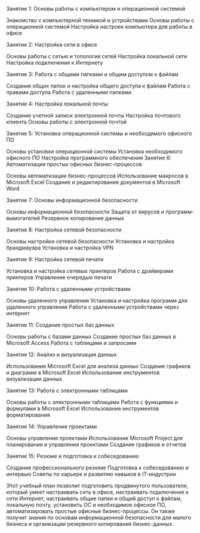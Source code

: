 
Занятие 1: Основы работы с компьютером и операционной системой

Знакомство с компьютерной техникой и устройствами
Основы работы с операционной системой
Настройка настроек компьютера для работы в офисе

Занятие 2: Настройка сети в офисе

Основы работы с сетью и топология сетей
Настройка локальной сети
Настройка подключения к Интернету

Занятие 3: Работа с общими папками и общим доступом к файлам

Создание общих папок и настройка общего доступа к файлам
Работа с правами доступа
Работа с удаленными папками

Занятие 4: Настройка локальной почты

Создание учетной записи электронной почты
Настройка почтового клиента
Основы работы с электронной почтой

Занятие 5: Установка операционной системы и необходимого офисного ПО

Основы установки операционной системы
Установка необходимого офисного ПО
Настройка программного обеспечения
Занятие 6: Автоматизация простых офисных бизнес-процессов

Основы автоматизации бизнес-процессов
Использование макросов в Microsoft Excel
Создание и редактирование документов в Microsoft Word

Занятие 7: Основы информационной безопасности

Основы информационной безопасности
Защита от вирусов и программ-вымогателей
Резервное копирование данных

Занятие 8: Настройка сетевой безопасности

Основы настройки сетевой безопасности
Установка и настройка брандмауэра
Установка и настройка VPN

Занятие 9: Настройка сетевой печати

Установка и настройка сетевых принтеров
Работа с драйверами принтеров
Управление очередью печати

Занятие 10: Работа с удаленными устройствами

Основы удаленного управления
Установка и настройка программ для удаленного управления
Работа с удаленными устройствами через интернет

Занятие 11: Создание простых баз данных

Основы работы с базами данных
Создание простых баз данных в Microsoft Access
Работа с таблицами и запросами

Занятие 12: Анализ и визуализация данных

Использование Microsoft Excel для анализа данных
Создание графиков и диаграмм в Microsoft Excel
Использование инструментов визуализации данных

Занятие 13: Работа с электронными таблицами

Основы работы с электронными таблицами
Работа с функциями и формулами в Microsoft Excel
Использование инструментов форматирования

Занятие 14: Управление проектами

Основы управления проектами
Использование Microsoft Project для планирования и управления проектами
Создание графиков и отчетов

Занятие 15: Резюме и подготовка к собеседованию

Создание профессионального резюме
Подготовка к собеседованию и интервью
Советы по карьере и развитию навыков в IT-индустрии

Этот учебный план позволит подготовить продвинутого пользователя, который умеет настраивать сеть в офисе, настраивать подключение к сети Интернет, настраивать общие папки и общий доступ к файлам, локальную почту, установить ОС и необходимое офисное ПО, автоматизировать простые офисные бизнес-процессы. Он также получит знания по основам информационной безопасности для малого бизнеса и организации резервного копирования бизнес-данных.